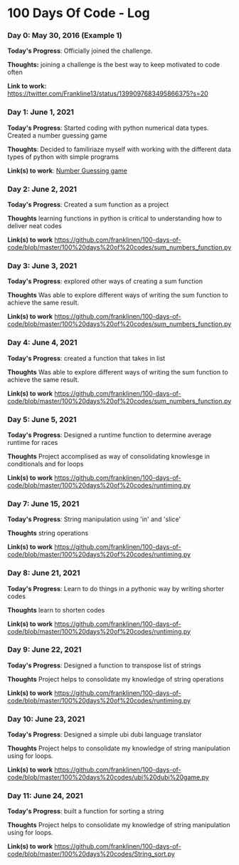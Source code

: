 # 100 Days Of Code - Log

### Day 0: May 30, 2016 (Example 1)

**Today's Progress**: Officially joined the challenge.

**Thoughts:** joining a challenge is the best way to keep motivated to code often

**Link to work:** https://twitter.com/Frankline13/status/1399097683495866375?s=20

### Day 1: June 1, 2021 

**Today's Progress**: Started coding with python numerical data types. Created a number guessing game

**Thoughts**: Decided to familiriaze myself with working with the different data types of python with simple programs

**Link(s) to work**: [Number Guessing game](https://github.com/franklinen/100-days-of-code/blob/master/100%20days%20of%20codes/No_Guessing_game.py)


### Day 2: June 2, 2021

**Today's Progress**: Created a sum function as a project

**Thoughts** learning functions in python is critical to understanding how to deliver neat codes

**Link(s) to work**  https://github.com/franklinen/100-days-of-code/blob/master/100%20days%20of%20codes/sum_numbers_function.py


### Day 3: June 3, 2021

**Today's Progress**: explored other ways of creating a sum function

**Thoughts**  Was able to explore different ways of writing the sum function to achieve the same result.

**Link(s) to work**  https://github.com/franklinen/100-days-of-code/blob/master/100%20days%20of%20codes/sum_numbers_function.py


### Day 4: June 4, 2021

**Today's Progress**: created a function that takes in list

**Thoughts**  Was able to explore different ways of writing the sum function to achieve the same result.

**Link(s) to work**  https://github.com/franklinen/100-days-of-code/blob/master/100%20days%20of%20codes/sum_numbers_function.py



### Day 5: June 5, 2021

**Today's Progress**: Designed a runtime function to determine average runtime for races

**Thoughts**  Project accomplised as way of consolidating knowlesge in conditionals and for loops

**Link(s) to work**  https://github.com/franklinen/100-days-of-code/blob/master/100%20days%20of%20codes/runtiming.py


### Day 7: June 15, 2021

**Today's Progress**: String manipulation using 'in' and 'slice'

**Thoughts** string operations

**Link(s) to work**  https://github.com/franklinen/100-days-of-code/blob/master/100%20days%20of%20codes/runtiming.py  


### Day 8: June 21, 2021

**Today's Progress**: Learn to do things in a pythonic way by writing shorter codes

**Thoughts**  learn to shorten codes

**Link(s) to work**  https://github.com/franklinen/100-days-of-code/blob/master/100%20days%20of%20codes/runtiming.py  


### Day 9: June 22, 2021

**Today's Progress**: Designed a function to transpose list of strings

**Thoughts**  Project helps to consolidate my knowledge of string operations

**Link(s) to work**  https://github.com/franklinen/100-days-of-code/blob/master/100%20days%20of%20codes/runtiming.py  


### Day 10: June 23, 2021

**Today's Progress**: Designed a simple ubi dubi language translator

**Thoughts**  Project helps to consolidate my knowledge of string manipulation using for loops.

**Link(s) to work**  https://github.com/franklinen/100-days-of-code/blob/master/100%20days%20codes/ubi%20dubi%20game.py


### Day 11: June 24, 2021

**Today's Progress**: built a function for sorting a string

**Thoughts**  Project helps to consolidate my knowledge of string manipulation using for loops.

**Link(s) to work**  https://github.com/franklinen/100-days-of-code/blob/master/100%20days%20codes/String_sort.py